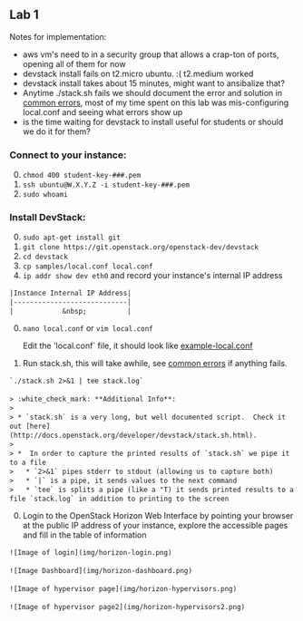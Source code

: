 ## Lab 1

Notes for implementation:
* aws vm's need to in a security group that allows a crap-ton of ports, opening all of them for now 
* devstack install fails on t2.micro ubuntu. :( t2.medium worked
* devstack install takes about 15 minutes, might want to ansibalize that? 
* Anytime ./stack.sh fails we should document the error and solution in [common errors](common-errors.md), most of my time spent on this lab was mis-configuring local.conf and seeing what errors show up
* is the time waiting for devstack to install useful for students or should we do it for them?  

### Connect to your instance:
  0. `chmod 400 student-key-###.pem`
  0. `ssh ubuntu@W.X.Y.Z -i student-key-###.pem`
  0. `sudo whoami`

### Install DevStack:
  0. `sudo apt-get install git`
  0. `git clone https://git.openstack.org/openstack-dev/devstack`
  0. `cd devstack`
  0. `cp samples/local.conf local.conf`
  0. `ip addr show dev eth0` and record your instance's internal IP address 
  
    |Instance Internal IP Address|
    |----------------------------|
    |            &nbsp;          |
    
  0. `nano local.conf` or `vim local.conf`
      
      Edit the 'local.conf` file, it should look like [example-local.conf](example-local.conf) 

  0. Run stack.sh, this will take awhile, see [common errors](common-errors.md) if anything fails.
    
    `./stack.sh 2>&1 | tee stack.log`

    > :white_check_mark: **Additional Info**:
    >
    > * `stack.sh` is a very long, but well documented script.  Check it out [here](http://docs.openstack.org/developer/devstack/stack.sh.html).
    >
    > *  In order to capture the printed results of `stack.sh` we pipe it to a file
    >   * `2>&1` pipes stderr to stdout (allowing us to capture both)
    >   * `|` is a pipe, it sends values to the next command
    >   * `tee` is splits a pipe (like a "T) it sends printed results to a file `stack.log` in addition to printing to the screen

  0. Login to the OpenStack Horizon Web Interface by pointing your browser at the public IP address of your instance, explore the accessible pages and fill in the table of information

    ![Image of login](img/horizon-login.png)
    
    ![Image Dashboard](img/horizon-dashboard.png)
    
    ![Image of hypervisor page](img/horizon-hypervisors.png)

    ![Image of hypervisor page2](img/horizon-hypervisors2.png)

